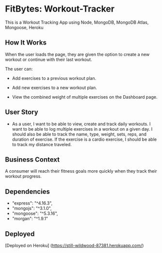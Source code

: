 # FitBytes: Workout-Tracker

This is a Workout Tracking App using Node, MongoDB, MongoDB Atlas, Mongoose, Heroku

## How It Works

When the user loads the page, they are given the option to create a new workout or continue with their last workout.

The user can:

- Add exercises to a previous workout plan.

- Add new exercises to a new workout plan.

- View the combined weight of multiple exercises on the Dashboard page.

## User Story

- As a user, I want to be able to view, create and track daily workouts. I want to be able to log multiple exercises in a workout on a given day. I should also be able to track the name, type, weight, sets, reps, and duration of exercise. If the exercise is a cardio exercise, I should be able to track my distance traveled.

## Business Context

A consumer will reach their fitness goals more quickly when they track their workout progress.

## Dependencies

- "express": "^4.16.3",
- "mongojs": "^3.1.0",
- "mongoose": "^5.3.16",
- "morgan": "^1.9.1"

## Deployed

[Deployed on Heroku] (https://still-wildwood-87381.herokuapp.com/)
